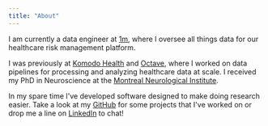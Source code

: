 ```yaml
---
title: "About"
---
```


I am currently a data engineer at [1m](https://www.1mplatform.com), where I oversee all things data for our healthcare risk management platform.

I was previously at [Komodo Health](https://www.komodohealth.com/) and [Octave](https://www.octavebio.com/), where I worked on data pipelines for processing and analyzing healthcare data at scale.
I received my PhD in Neuroscience at the [Montreal Neurological Institute](https://www.mcgill.ca/bic/home).

In my spare time I've developed software designed to make doing research easier.
Take a look at my [GitHub](https://github.com/rmarkello) for some projects that I've worked on or drop me a line on [LinkedIn](https://linkedin.com/in/rossmarkello) to chat!
